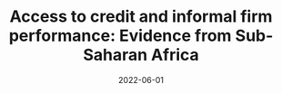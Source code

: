 ---
title: "Access to credit and informal firm performance: Evidence from Sub-Saharan Africa"
collection: publications
permalink: /publication/2019-maternal-healthcare-utilization
date: 2022-06-01
venue: 'African Review of Economics and Finance'
paperurl: '/files/papers/Maternal Healthcare Utilization.pdf'
link: 'https://hdl.handle.net/10520/ejc-aref_v14_n1_a8'
citation: 'Tabiri, K.G., Arthur, E., Novignon, J. and Frimpong, P.B. 2022. &quot;Access to credit and informal firm performance: Evidence from Sub-Saharan Africa.&quot; <i>African Review of Economics and Finance</i> 14(1). https://hdl.handle.net/10520/ejc-aref_v14_n1_a8'
---